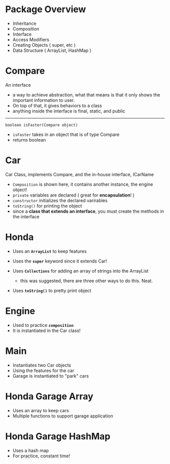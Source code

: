 # Package Overview

- Inheritance
- Composition
- Interface
- Access Modifiers
- Creating Objects ( super, etc )
- Data Structure ( ArrayList, HashMap )

# Compare

An interface
- a way to achieve abstraction, what that means is that it only shows the important information to user.
- On top of that, it gives behaviors to a class
- anything inside the interface is final, static, and public
  
---
  
`boolean isFaster(Compare object)`
- `isFaster` takes in an object that is of type Compare
- returns boolean

# Car

Car Class, implements Compare, and the in-house interface, ICarName

- `Composition` is shown here, it contains another instance, the engine object!
- `private` variables are declared ( great for **encapsulation**! )
- `constructor` initializes the declared varirables
- `toString()` for printing the object
- since a **class that extends an interface**, you must create the methods in the interface

# Honda 

- Uses an **`ArrayList`** to keep features
- Uses the **`super`** keyword since it extends Car!
- Uses **`Collections`** for adding an array of strings into the ArrayList
    - this was suggested, there are three other ways to do this. Neat.
  
- Uses **`toString()`** to pretty print object

# Engine

- Used to practice **`composition`**
- It is instantiated in the Car class!

# Main

- Instantiates two Car objects
- Using the features for the car
- Garage is instantiated to "park" cars

# Honda Garage Array

- Uses an array to keep cars
- Multiple functions to support garage application

# Honda Garage HashMap

- Uses a hash map
- For practice, constant time!
